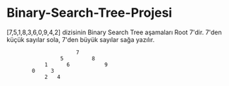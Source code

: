 # Binary-Search-Tree-Projesi
[7,5,1,8,3,6,0,9,4,2] dizisinin Binary Search Tree aşamaları
Root 7'dir. 7'den küçük sayılar sola, 7'den büyük sayılar sağa yazılır.


                          7
                     5         8
                1      6           9
            0     3
                2   4
